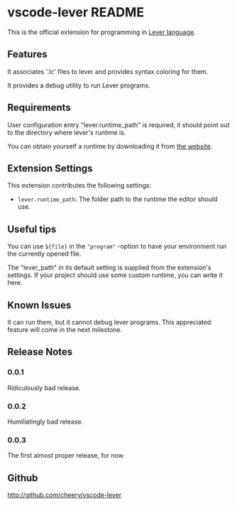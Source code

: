 # vscode-lever README

This is the official extension for programming in [Lever language](http://leverlanguage.com). 

## Features

It associates '.lc' files to lever and provides syntax coloring for them.

It provides a debug utility to run Lever programs.

## Requirements

User configuration entry "lever.runtime_path" is required, it should point out to the directory where lever's runtime is.

You can obtain yourself a runtime by downloading it from [the website](http://leverlanguage.com/#download).

## Extension Settings

This extension contributes the following settings:

* `lever.runtime_path`: The folder path to the runtime the editor should use.

## Useful tips

You can use `${file}` in the `"program"` -option to have your environment run the currently opened file.

The "lever_path" in its default setting is supplied from the extension's settings. If your project should use some custom runtime, you can write it here.

## Known Issues

It can run them, but it cannot debug lever programs. This appreciated feature will come in the next milestone.

## Release Notes

### 0.0.1

Ridiculously bad release.

### 0.0.2

Humiliatingly bad release.

### 0.0.3

The first almost proper release, for now.

## Github

http://github.com/cheery/vscode-lever